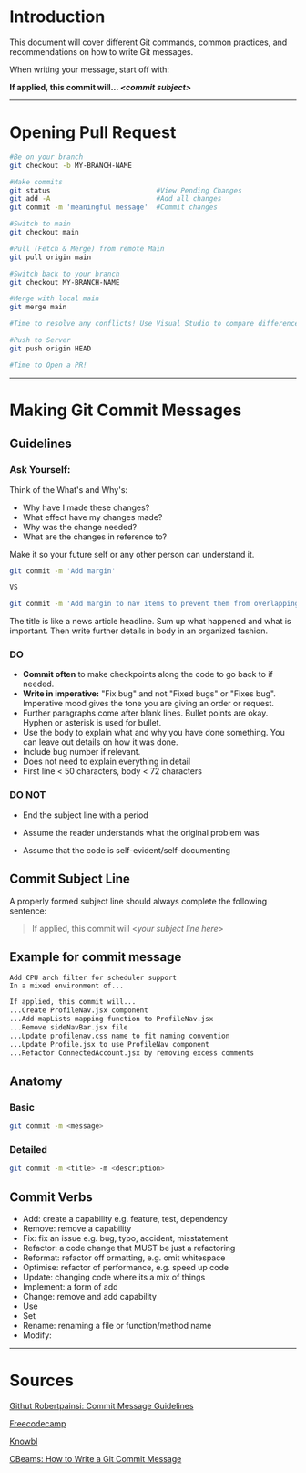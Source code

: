 # Introduction

This document will cover different Git commands, common practices, and recommendations on how to write Git messages.

When writing your message, start off with:

**If applied, this commit will... _\<commit subject>_**

---

# Opening Pull Request

```bash
#Be on your branch
git checkout -b MY-BRANCH-NAME

#Make commits
git status                          #View Pending Changes
git add -A                          #Add all changes
git commit -m 'meaningful message'  #Commit changes

#Switch to main
git checkout main

#Pull (Fetch & Merge) from remote Main
git pull origin main

#Switch back to your branch
git checkout MY-BRANCH-NAME

#Merge with local main
git merge main

#Time to resolve any conflicts! Use Visual Studio to compare differences.

#Push to Server
git push origin HEAD

#Time to Open a PR!
```

---

# Making Git Commit Messages

## Guidelines

### Ask Yourself:

Think of the What's and Why's:

-   Why have I made these changes?
-   What effect have my changes made?
-   Why was the change needed?
-   What are the changes in reference to?

Make it so your future self or any other person can understand it.

```bash
git commit -m 'Add margin'

VS

git commit -m 'Add margin to nav items to prevent them from overlapping the logo'
```

The title is like a news article headline. Sum up what happened and what is important. Then write further details in body in an organized fashion.

### DO

-   **Commit often** to make checkpoints along the code to go back to if needed.
-   **Write in imperative:** "Fix bug" and not "Fixed bugs" or "Fixes bug". Imperative mood gives the tone you are giving an order or request.
-   Further paragraphs come after blank lines. Bullet points are okay. Hyphen or asterisk is used for bullet.
-   Use the body to explain what and why you have done something. You can leave out details on how it was done.
-   Include bug number if relevant.
-   Does not need to explain everything in detail
-   First line < 50 characters, body < 72 characters

### DO NOT

-   End the subject line with a period

-   Assume the reader understands what the original problem was

-   Assume that the code is self-evident/self-documenting

## Commit Subject Line

A properly formed subject line should always complete the following sentence:

> If applied, this commit will \<_your subject line here_>

## Example for commit message

```
Add CPU arch filter for scheduler support
In a mixed environment of...
```

```markdown
If applied, this commit will...
...Create ProfileNav.jsx component
...Add mapLists mapping function to ProfileNav.jsx
...Remove sideNavBar.jsx file
...Update profilenav.css name to fit naming convention
...Update Profile.jsx to use ProfileNav component
...Refactor ConnectedAccount.jsx by removing excess comments
```

## Anatomy

### Basic

```bash
git commit -m <message>
```

### Detailed

```bash
git commit -m <title> -m <description>
```

## Commit Verbs

-   Add: create a capability e.g. feature, test, dependency
-   Remove: remove a capability
-   Fix: fix an issue e.g. bug, typo, accident, misstatement
-   Refactor: a code change that MUST be just a refactoring
-   Reformat: refactor off ormatting, e.g. omit whitespace
-   Optimise: refactor of performance, e.g. speed up code
-   Update: changing code where its a mix of things
-   Implement: a form of add
-   Change: remove and add capability
-   Use
-   Set
-   Rename: renaming a file or function/method name
-   Modify:

---

# Sources

[Githut Robertpainsi: Commit Message Guidelines](https://gist.github.com/robertpainsi/b632364184e70900af4ab688decf6f53)

[Freecodecamp](https://www.freecodecamp.org/news/how-to-write-better-git-commit-messages/)

[Knowbl](https://github.com/knowbl/git-commit-message)

[CBeams: How to Write a Git Commit Message](https://cbea.ms/git-commit/)
